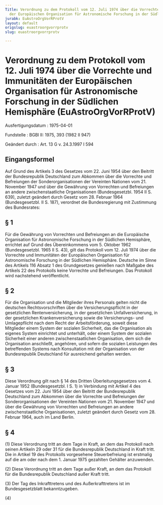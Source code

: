 ```yaml
---
Title: Verordnung zu dem Protokoll vom 12. Juli 1974 über die Vorrechte und Immunitäten
  der Europäischen Organisation für Astronomische Forschung in der Südlichen Hemisphäre
jurabk: EuAstroOrgVorRProtV
layout: default
origslug: euastroorgvorrprotv
slug: euastroorgvorrprotv

---
```


# Verordnung zu dem Protokoll vom 12. Juli 1974 über die Vorrechte und Immunitäten der Europäischen Organisation für Astronomische Forschung in der Südlichen Hemisphäre (EuAstroOrgVorRProtV)

Ausfertigungsdatum
:   1975-04-01

Fundstelle
:   BGBl II: 1975, 393 (1982 II 947)

Geändert durch
:   Art. 13 G v. 24.3.1997 I 594


## Eingangsformel

Auf Grund des Artikels 3 des Gesetzes vom 22. Juni 1954 über den Beitritt der Bundesrepublik Deutschland zum Abkommen über die Vorrechte und Befreiungen der Sonderorganisationen der Vereinten Nationen vom 21. November 1947 und über die Gewährung von Vorrechten und Befreiungen an andere zwischenstaatliche Organisationen (Bundesgesetzbl. 1954 II S. 639), zuletzt geändert durch Gesetz vom 28. Februar 1964 (Bundesgesetzbl. II S. 187), verordnet die Bundesregierung mit Zustimmung des Bundesrates:


## § 1

Für die Gewährung von Vorrechten und Befreiungen an die Europäische Organisation für Astronomische Forschung in der Südlichen Hemisphäre, errichtet auf Grund des Übereinkommens vom 5. Oktober 1962 (Bundesgesetzbl. 1965 II S. 43), gilt das Protokoll vom 12. Juli 1974 über die Vorrechte und Immunitäten der Europäischen Organisation für Astronomische Forschung in der Südlichen Hemisphäre. Deutsche im Sinne des Artikels 116 Absatz 1 des Grundgesetzes genießen nach Maßgabe des Artikels 22 des Protokolls keine Vorrechte und Befreiungen. Das Protokoll wird nachstehend veröffentlicht.


## § 2

Für die Organisation und die Mitglieder ihres Personals gelten nicht die deutschen Rechtsvorschriften über die Versicherungspflicht in der gesetzlichen Rentenversicherung, in der gesetzlichen Unfallversicherung, in der gesetzlichen Krankenversicherung sowie die Versicherungs- und Umlagepflicht nach dem Recht der Arbeitsförderung, soweit diese Mitglieder einem System der sozialen Sicherheit, das die Organisation als eigenes System einrichtet und unterhält, oder einem System der sozialen Sicherheit einer anderen zwischenstaatlichen Organisation, dem sich die Organisation anschließt, angehören, und sofern die sozialen Leistungen des betreffenden Systems nach Konsultation mit der Organisation von der Bundesrepublik Deutschland für ausreichend gehalten werden.


## § 3

Diese Verordnung gilt nach § 14 des Dritten Überleitungsgesetzes vom 4. Januar 1952 (Bundesgesetzbl. I S. 1) in Verbindung mit Artikel 4 des Gesetzes vom 22. Juni 1954 über den Beitritt der Bundesrepublik Deutschland zum Abkommen über die Vorrechte und Befreiungen der Sonderorganisationen der Vereinten Nationen vom 21. November 1947 und über die Gewährung von Vorrechten und Befreiungen an andere zwischenstaatliche Organisationen, zuletzt geändert durch Gesetz vom 28. Februar 1964, auch im Land Berlin.


## § 4

(1) Diese Verordnung tritt an dem Tage in Kraft, an dem das Protokoll nach seinen Artikeln 29 oder 31 für die Bundesrepublik Deutschland in Kraft tritt. Die in Artikel 19 des Protokolls vorgesehene Steuerbefreiung ist erstmalig auf die am oder nach dem 1. Januar 1975 gezahlten Gehälter anzuwenden.

(2) Diese Verordnung tritt an dem Tage außer Kraft, an dem das Protokoll für die Bundesrepublik Deutschland außer Kraft tritt.

(3) Der Tag des Inkrafttretens und des Außerkrafttretens ist im Bundesgesetzblatt bekanntzugeben.

(4)

